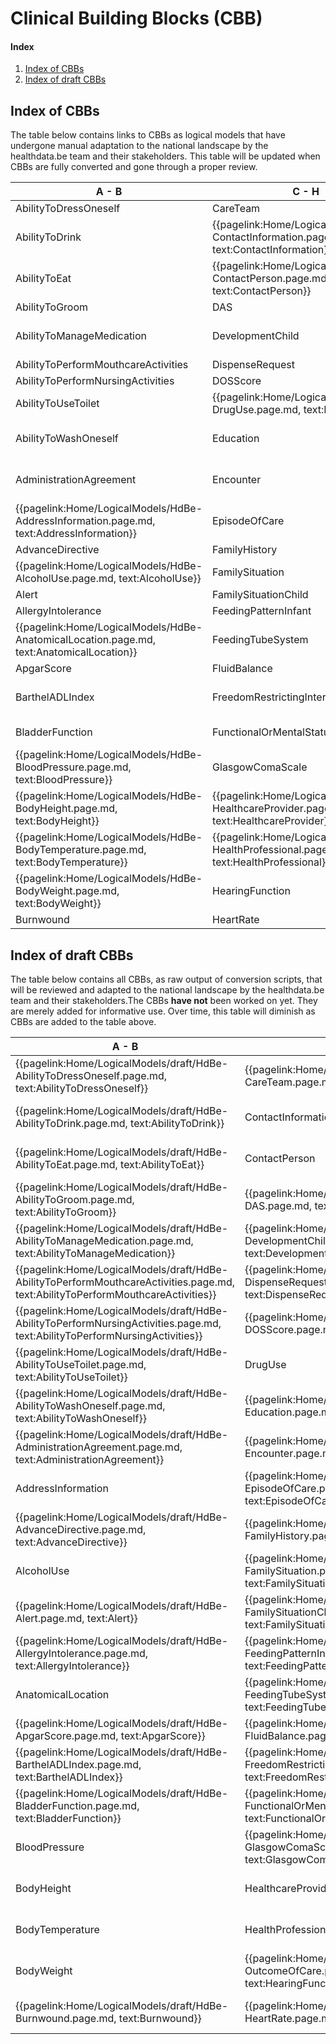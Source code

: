 # Clinical Building Blocks (CBB)
#### Index
1. [Index of CBBs](#IndexOfCBB)
2. [Index of draft CBBs](#IndexOfDraftCBB)

## Index of CBBs<a name="IndexOfCBB"></a> 
The table below contains links to CBBs as logical models that have undergone manual adaptation to the national landscape by the healthdata.be team and their stakeholders. This table will be updated when CBBs are fully converted and gone through a proper review.

|  A - B  |  C - H | H - P  |  P - T  |
|---|---|---|---|
| AbilityToDressOneself   <!--{{pagelink:Home/LogicalModels/HdBe-AbilityToDressOneself.page.md,   text:AbilityToDressOneself}}   --> | CareTeam   <!--{{pagelink:Home/LogicalModels/HdBe-CareTeam.page.md,   text:CareTeam}}--> | HelpFromOthers   <!--{{pagelink:Home/LogicalModels/HdBe-HelpFromOthers.page.md,   text:HelpFromOthers}}--> | PainScore   <!--{{pagelink:Home/LogicalModels/HdBe-PainScore.page.md,   text:PainScore}}--> |
| AbilityToDrink   <!--{{pagelink:Home/LogicalModels/HdBe-AbilityToDrink.page.md,   text:AbilityToDrink}}   --> | {{pagelink:Home/LogicalModels/HdBe-ContactInformation.page.md,   text:ContactInformation}} | IllnessPerception   <!--{{pagelink:Home/LogicalModels/HdBe-IllnessPerception.page.md,   text:IllnessPerception}}--> | Payer <!--   {{pagelink:Home/LogicalModels/HdBe-Payer.page.md,   text:Payer}}   --> |
| AbilityToEat   <!--{{pagelink:Home/LogicalModels/HdBe-AbilityToEat.page.md,   text:AbilityToEat}}--> | {{pagelink:Home/LogicalModels/HdBe-ContactPerson.page.md,   text:ContactPerson}} | Infusion   <!--{{pagelink:Home/LogicalModels/HdBe-Infusion.page.md,   text:Infusion}}--> | PharmaceuticalProduct   <!--{{pagelink:Home/LogicalModels/HdBe-PharmaceuticalProduct.page.md,   text:PharmaceuticalProduct}}--> |
| AbilityToGroom   <!--{{pagelink:Home/LogicalModels/HdBe-AbilityToGroom.page.md,   text:AbilityToGroom}}--> | DAS   <!--{{pagelink:Home/LogicalModels/HdBe-DAS.page.md,   text:DAS}}--> | InstructionsForUse   <!--{{pagelink:Home/LogicalModels/HdBe-InstructionsForUse.page.md,   text:InstructionsForUse}}--> | ParticipationInSociety   <!--{{pagelink:Home/LogicalModels/HdBe-ParticipationInSociety.page.md,   text:ParticipationInSociety}}--> |
| AbilityToManageMedication   <!--{{pagelink:Home/LogicalModels/HdBe-AbilityToManageMedication.page.md,   text:AbilityToManageMedication}}--> | DevelopmentChild   <!--{{pagelink:Home/LogicalModels/HdBe-DevelopmentChild.page.md,   text:DevelopmentChild}}--> | {{pagelink:Home/LogicalModels/HdBe-LaboratoryTestResult.page.md,   text:LaboratoryTestResult}} | {{pagelink:Home/LogicalModels/HdBe-Patient.page.md, text:Patient}} |
| AbilityToPerformMouthcareActivities   <!--{{pagelink:Home/LogicalModels/HdBe-AbilityToPerformMouthcareActivities.page.md,   text:AbilityToPerformMouthcareActivities}}--> | DispenseRequest   <!--{{pagelink:Home/LogicalModels/HdBe-DispenseRequest.page.md,   text:DispenseRequest}}--> | LanguageProficiency   <!--{{pagelink:Home/LogicalModels/HdBe-LanguageProficiency.page.md,   text:LanguageProficiency}}--> | Pregnancy   <!--{{pagelink:Home/LogicalModels/HdBe-Pregnancy.page.md,   text:Pregnancy}}--> |
| AbilityToPerformNursingActivities   <!--{{pagelink:Home/LogicalModels/HdBe-AbilityToPerformNursingActivities.page.md,   text:AbilityToPerformNursingActivities}}--> | DOSScore   <!--{{pagelink:Home/LogicalModels/HdBe-DOSScore.page.md,   text:DOSScore}}--> | LegalSituation   <!--{{pagelink:Home/LogicalModels/HdBe-LegalSituation.page.md,   text:LegalSituation}}--> | PressureUlcer   <!--{{pagelink:Home/LogicalModels/HdBe-PressureUlcer.page.md,   text:PressureUlcer}}--> |
| AbilityToUseToilet   <!--{{pagelink:Home/LogicalModels/HdBe-AbilityToUseToilet.page.md,   text:AbilityToUseToilet}}--> | {{pagelink:Home/LogicalModels/HdBe-DrugUse.page.md,     text:DrugUse}} | LifeStance   <!--{{pagelink:Home/LogicalModels/HdBe-LifeStance.page.md,   text:LifeStance}}--> | {{pagelink:Home/LogicalModels/HdBe-Problem.page.md,   text:Problem}} |
| AbilityToWashOneself   <!--{{pagelink:Home/LogicalModels/HdBe-AbilityToWashOneself.page.md,   text:AbilityToWashOneself}}--> | Education   <!--{{pagelink:Home/LogicalModels/HdBe-Education.page.md,   text:Education}}--> | {{pagelink:Home/LogicalModels/HdBe-LivingSituation.page.md,   text:LivingSituation}} | {{pagelink:Home/LogicalModels/HdBe-Procedure.page.md,   text:Procedure}} |
| AdministrationAgreement   <!--{{pagelink:Home/LogicalModels/HdBe-AdministrationAgreement.page.md,   text:AdministrationAgreement}}--> | Encounter   <!--{{pagelink:Home/LogicalModels/HdBe-Encounter.page.md,   text:Encounter}}--> | {{pagelink:Home/LogicalModels/HdBe-MaritalStatus.page.md,   text:MaritalStatus}} | PulseRate <!--{{pagelink:Home/LogicalModels/HdBe-PulseRate.page.md,   text:PulseRate}}--> |
| {{pagelink:Home/LogicalModels/HdBe-AddressInformation.page.md,   text:AddressInformation}}  | EpisodeOfCare   <!--{{pagelink:Home/LogicalModels/HdBe-EpisodeOfCare.page.md,   text:EpisodeOfCare}}--> | MedicalDevice   <!--{{pagelink:Home/LogicalModels/HdBe-MedicalDevice.page.md,   text:MedicalDevice}}--> | Range <!--{{pagelink:Home/LogicalModels/HdBe-Range.page.md,   text:Range}}--> |
| AdvanceDirective   <!--{{pagelink:Home/LogicalModels/HdBe-AdvanceDirective.page.md,   text:AdvanceDirective}}--> | FamilyHistory   <!--{{pagelink:Home/LogicalModels/HdBe-FamilyHistory.page.md,   text:FamilyHistory}}--> | MedicationAdministration2   <!--{{pagelink:Home/LogicalModels/HdBe-MedicationAdministration2.page.md,   text:MedicationAdministration2}}--> | Refraction   <!--{{pagelink:Home/LogicalModels/HdBe-Refraction.page.md,   text:Refraction}}--> | 
| {{pagelink:Home/LogicalModels/HdBe-AlcoholUse.page.md,     text:AlcoholUse}}  | FamilySituation   <!--{{pagelink:Home/LogicalModels/HdBe-FamilySituation.page.md,   text:FamilySituation}}--> | MedicationAgreement   <!--{{pagelink:Home/LogicalModels/HdBe-MedicationAgreement.page.md,   text:MedicationAgreement}}--> | Respiration   <!--{{pagelink:Home/LogicalModels/HdBe-Respiration.page.md,   text:Respiration}}--> |
| Alert   <!--{{pagelink:Home/LogicalModels/HdBe-Alert.page.md,   text:Alert}}--> | FamilySituationChild   <!--{{pagelink:Home/LogicalModels/HdBe-FamilySituationChild.page.md,   text:FamilySituationChild}}--> | MedicationContraIndication   <!--{{pagelink:Home/LogicalModels/HdBe-MedicationContraIndication.page.md,   text:MedicationContraIndication}}--> | SkinDisorder   <!--{{pagelink:Home/LogicalModels/HdBe-SkinDisorder.page.md,   text:SkinDisorder}}--> |
| AllergyIntolerance   <!--{{pagelink:Home/LogicalModels/HdBe-AllergyIntolerance.page.md,   text:AllergyIntolerance}}--> | FeedingPatternInfant   <!--{{pagelink:Home/LogicalModels/HdBe-FeedingPatternInfant.page.md,   text:FeedingPatternInfant}}--> | MedicationDispense   <!--{{pagelink:Home/LogicalModels/HdBe-MedicationDispense.page.md,   text:MedicationDispense}}--> | SNAQScore   <!--{{pagelink:Home/LogicalModels/HdBe-SNAQScore.page.md,   text:SNAQScore}}--> |
| {{pagelink:Home/LogicalModels/HdBe-AnatomicalLocation.page.md,   text:AnatomicalLocation}} | FeedingTubeSystem   <!--{{pagelink:Home/LogicalModels/HdBe-FeedingTubeSystem.page.md,   text:FeedingTubeSystem}}--> | MedicationUse2   <!--{{pagelink:Home/LogicalModels/HdBe-MedicationUse2.page.md,   text:MedicationUse2}}--> | SOAPReport   <!--{{pagelink:Home/LogicalModels/HdBe-SOAPReport.page.md,   text:SOAPReport}}--> |
| ApgarScore   <!--{{pagelink:Home/LogicalModels/HdBe-ApgarScore.page.md,   text:ApgarScore}}--> | FluidBalance   <!--{{pagelink:Home/LogicalModels/HdBe-FluidBalance.page.md,   text:FluidBalance}}--> | Mobility   <!--{{pagelink:Home/LogicalModels/HdBe-Mobility.page.md,   text:Mobility}}--> | Stoma <!--{{pagelink:Home/LogicalModels/HdBe-Stoma.page.md,   text:Stoma}}--> |
| BarthelADLIndex   <!--{{pagelink:Home/LogicalModels/HdBe-BarthelADLIndex.page.md,   text:BarthelADLIndex}}--> | FreedomRestrictingIntervention   <!--{{pagelink:Home/LogicalModels/HdBe-FreedomRestrictingIntervention.page.md,   text:FreedomRestrictingIntervention}}--> | {{pagelink:Home/LogicalModels/HdBe-NameInformation.page.md,   text:NameInformation}} | TextResult   <!--{{pagelink:Home/LogicalModels/HdBe-TextResult.page.md,   text:TextResult}}--> |
| BladderFunction   <!--{{pagelink:Home/LogicalModels/HdBe-BladderFunction.page.md,   text:BladderFunction}}--> | FunctionalOrMentalStatus   <!--{{pagelink:Home/LogicalModels/HdBe-FunctionalOrMentalStatus.page.md,   text:FunctionalOrMentalStatus}}--> | {{pagelink:Home/LogicalModels/HdBe-Nationality.page.md,   text:Nationality}} | TimeInterval   <!--{{pagelink:Home/LogicalModels/HdBe-TimeInterval.page.md,   text:TimeInterval}}--> |
| {{pagelink:Home/LogicalModels/HdBe-BloodPressure.page.md,   text:BloodPressure}} | GlasgowComaScale   <!--{{pagelink:Home/LogicalModels/HdBe-GlasgowComaScale.page.md,   text:GlasgowComaScale}}--> | NursingIntervention   <!--{{pagelink:Home/LogicalModels/HdBe-NursingIntervention.page.md,   text:NursingIntervention}}--> | TNMTumorClassification   <!--{{pagelink:Home/LogicalModels/HdBe-TNMTumorClassification.page.md,   text:TNMTumorClassification}}--> |
| {{pagelink:Home/LogicalModels/HdBe-BodyHeight.page.md,   text:BodyHeight}} | {{pagelink:Home/LogicalModels/HdBe-HealthcareProvider.page.md,   text:HealthcareProvider}} | NutritionAdvice   <!--{{pagelink:Home/LogicalModels/HdBe-NutritionAdvice.page.md,   text:NutritionAdvice}}--> | {{pagelink:Home/LogicalModels/HdBe-SmokingStatus.page.md,   text:SmokingStatus}} |
| {{pagelink:Home/LogicalModels/HdBe-BodyTemperature.page.md,     text:BodyTemperature}} | {{pagelink:Home/LogicalModels/HdBe-HealthProfessional.page.md,   text:HealthProfessional}} | O2Saturation   <!--{{pagelink:Home/LogicalModels/HdBe-O2Saturation.page.md,   text:O2Saturation}}--> | TreatmentDirective2   <!--{{pagelink:Home/LogicalModels/HdBe-TreatmentDirective2.page.md,   text:TreatmentDirective2}}--> |
| {{pagelink:Home/LogicalModels/HdBe-BodyWeight.page.md,     text:BodyWeight}}| HearingFunction <!--{{pagelink:Home/LogicalModels/HdBe-HearingFunction.page.md,   text:HearingFunction}}-->| OutcomeOfCare   <!--{{pagelink:Home/LogicalModels/HdBe-OutcomeOfCare.page.md,   text:OutcomeOfCare}}--> | TreatmentObjective   <!--{{pagelink:Home/LogicalModels/HdBe-TreatmentObjective.page.md,   text:TreatmentObjective}}--> |
| Burnwound   <!--{{pagelink:Home/LogicalModels/HdBe-Burnwound.page.md,   text:Burnwound}}--> | HeartRate   <!--{{pagelink:Home/LogicalModels/HdBe-HeartRate.page.md,   text:HeartRate}}--> | PainCharacteristics   <!--{{pagelink:Home/LogicalModels/HdBe-PainCharacteristics.page.md,   text:PainCharacteristics}}--> |  |

## Index of draft CBBs<a name="IndexOfDraftCBB"></a> 
The table below contains all CBBs, as raw output of conversion scripts, that will be reviewed and adapted to the national landscape by the healthdata.be team and their stakeholders.The CBBs **have not** been worked on yet. They are merely added for informative use. Over time, this table will diminish as CBBs are added to the table above.

|  A - B  |  C - H | H - P  |  P - T  |
|---|---|---|---|
| {{pagelink:Home/LogicalModels/draft/HdBe-AbilityToDressOneself.page.md, text:AbilityToDressOneself}}  | {{pagelink:Home/LogicalModels/draft/HdBe-CareTeam.page.md, text:CareTeam}}  | {{pagelink:Home/LogicalModels/draft/HdBe-HelpFromOthers.page.md, text:HelpFromOthers}}  | {{pagelink:Home/LogicalModels/draft/HdBe-PainScore.page.md, text:PainScore}}  |
| {{pagelink:Home/LogicalModels/draft/HdBe-AbilityToDrink.page.md, text:AbilityToDrink}}  |  ContactInformation  | {{pagelink:Home/LogicalModels/draft/HdBe-IllnessPerception.page.md, text:IllnessPerception}}  | {{pagelink:Home/LogicalModels/draft/HdBe-Payer.page.md,   text:Payer}}   |
| {{pagelink:Home/LogicalModels/draft/HdBe-AbilityToEat.page.md, text:AbilityToEat}}  |  ContactPerson  | {{pagelink:Home/LogicalModels/draft/HdBe-Infusion.page.md, text:Infusion}}  | {{pagelink:Home/LogicalModels/draft/HdBe-PharmaceuticalProduct.page.md, text:PharmaceuticalProduct}} |
| {{pagelink:Home/LogicalModels/draft/HdBe-AbilityToGroom.page.md, text:AbilityToGroom}}  | {{pagelink:Home/LogicalModels/draft/HdBe-DAS.page.md,   text:DAS}}  | {{pagelink:Home/LogicalModels/draft/HdBe-InstructionsForUse.page.md, text:InstructionsForUse}}  | {{pagelink:Home/LogicalModels/draft/HdBe-ParticipationInSociety.page.md, text:ParticipationInSociety}}  |
| {{pagelink:Home/LogicalModels/draft/HdBe-AbilityToManageMedication.page.md, text:AbilityToManageMedication}}  | {{pagelink:Home/LogicalModels/draft/HdBe-DevelopmentChild.page.md, text:DevelopmentChild}}  |  LaboratoryTestResult  |  Patient  |
| {{pagelink:Home/LogicalModels/draft/HdBe-AbilityToPerformMouthcareActivities.page.md, text:AbilityToPerformMouthcareActivities}}  | {{pagelink:Home/LogicalModels/draft/HdBe-DispenseRequest.page.md, text:DispenseRequest}}  | {{pagelink:Home/LogicalModels/draft/HdBe-LanguageProficiency.page.md, text:LanguageProficiency}}  | {{pagelink:Home/LogicalModels/draft/HdBe-Pregnancy.page.md, text:Pregnancy}} |
| {{pagelink:Home/LogicalModels/draft/HdBe-AbilityToPerformNursingActivities.page.md, text:AbilityToPerformNursingActivities}}  | {{pagelink:Home/LogicalModels/draft/HdBe-DOSScore.page.md, text:DOSScore}}  | {{pagelink:Home/LogicalModels/draft/HdBe-LegalSituation.page.md, text:LegalSituation}}  | {{pagelink:Home/LogicalModels/draft/HdBe-PressureUlcer.page.md, text:PressureUlcer}} |
| {{pagelink:Home/LogicalModels/draft/HdBe-AbilityToUseToilet.page.md, text:AbilityToUseToilet}}  | DrugUse | {{pagelink:Home/LogicalModels/draft/HdBe-LifeStance.page.md, text:LifeStance}}  | {{pagelink:Home/LogicalModels/draft/HdBe-Problem.page.md, text:Problem}} |
| {{pagelink:Home/LogicalModels/draft/HdBe-AbilityToWashOneself.page.md, text:AbilityToWashOneself}}  | {{pagelink:Home/LogicalModels/draft/HdBe-Education.page.md, text:Education}}  | LivingSituation  | Procedure |
| {{pagelink:Home/LogicalModels/draft/HdBe-AdministrationAgreement.page.md, text:AdministrationAgreement}}  | {{pagelink:Home/LogicalModels/draft/HdBe-Encounter.page.md, text:Encounter}}  |  MaritalStatus  | {{pagelink:Home/LogicalModels/draft/HdBe-PulseRate.page.md, text:PulseRate}} |
| AddressInformation | {{pagelink:Home/LogicalModels/draft/HdBe-EpisodeOfCare.page.md, text:EpisodeOfCare}}  | {{pagelink:Home/LogicalModels/draft/HdBe-MedicalDevice.page.md, text:MedicalDevice}}  | {{pagelink:Home/LogicalModels/draft/HdBe-Range.page.md,   text:Range}}   |
| {{pagelink:Home/LogicalModels/draft/HdBe-AdvanceDirective.page.md, text:AdvanceDirective}}  | {{pagelink:Home/LogicalModels/draft/HdBe-FamilyHistory.page.md, text:FamilyHistory}}  | {{pagelink:Home/LogicalModels/draft/HdBe-MedicationAdministration2.page.md, text:MedicationAdministration2}}  | {{pagelink:Home/LogicalModels/draft/HdBe-Refraction.page.md, text:Refraction}} |
| AlcoholUse | {{pagelink:Home/LogicalModels/draft/HdBe-FamilySituation.page.md, text:FamilySituation}}  | {{pagelink:Home/LogicalModels/draft/HdBe-MedicationAgreement.page.md, text:MedicationAgreement}}  | {{pagelink:Home/LogicalModels/draft/HdBe-Respiration.page.md, text:Respiration}} |
| {{pagelink:Home/LogicalModels/draft/HdBe-Alert.page.md, text:Alert}}  | {{pagelink:Home/LogicalModels/draft/HdBe-FamilySituationChild.page.md, text:FamilySituationChild}}  | {{pagelink:Home/LogicalModels/draft/HdBe-MedicationContraIndication.page.md, text:MedicationContraIndication}}  | {{pagelink:Home/LogicalModels/draft/HdBe-SkinDisorder.page.md, text:SkinDisorder}} |
| {{pagelink:Home/LogicalModels/draft/HdBe-AllergyIntolerance.page.md, text:AllergyIntolerance}}  | {{pagelink:Home/LogicalModels/draft/HdBe-FeedingPatternInfant.page.md, text:FeedingPatternInfant}}  | {{pagelink:Home/LogicalModels/draft/HdBe-MedicationDispense.page.md, text:MedicationDispense}}  | {{pagelink:Home/LogicalModels/draft/HdBe-SNAQScore.page.md, text:SNAQScore}} |
|  AnatomicalLocation  | {{pagelink:Home/LogicalModels/draft/HdBe-FeedingTubeSystem.page.md, text:FeedingTubeSystem}}  | {{pagelink:Home/LogicalModels/draft/HdBe-MedicationUse2.page.md, text:MedicationUse2}}  | {{pagelink:Home/LogicalModels/draft/HdBe-SOAPReport.page.md, text:SOAPReport}} |
| {{pagelink:Home/LogicalModels/draft/HdBe-ApgarScore.page.md, text:ApgarScore}}  | {{pagelink:Home/LogicalModels/draft/HdBe-FluidBalance.page.md, text:FluidBalance}}  | {{pagelink:Home/LogicalModels/draft/HdBe-Mobility.page.md, text:Mobility}}  | {{pagelink:Home/LogicalModels/draft/HdBe-Stoma.page.md,   text:Stoma}}   |
| {{pagelink:Home/LogicalModels/draft/HdBe-BarthelADLIndex.page.md, text:BarthelADLIndex}}  | {{pagelink:Home/LogicalModels/draft/HdBe-FreedomRestrictingIntervention.page.md, text:FreedomRestrictingIntervention}}  |  NameInformation  | {{pagelink:Home/LogicalModels/draft/HdBe-TextResult.page.md, text:TextResult}} |
| {{pagelink:Home/LogicalModels/draft/HdBe-BladderFunction.page.md, text:BladderFunction}}  | {{pagelink:Home/LogicalModels/draft/HdBe-FunctionalOrMentalStatus.page.md, text:FunctionalOrMentalStatus}}  |  Nationality  | {{pagelink:Home/LogicalModels/draft/HdBe-TimeInterval.page.md, text:TimeInterval}} |
| BloodPressure  | {{pagelink:Home/LogicalModels/draft/HdBe-GlasgowComaScale.page.md, text:GlasgowComaScale}}  | {{pagelink:Home/LogicalModels/draft/HdBe-NursingIntervention.page.md, text:NursingIntervention}}  | {{pagelink:Home/LogicalModels/draft/HdBe-TNMTumorClassification.page.md, text:TNMTumorClassification}} |
| BodyHeight |  HealthcareProvider  | {{pagelink:Home/LogicalModels/draft/HdBe-NutritionAdvice.page.md, text:NutritionAdvice}}  | SmokingStatus |
|  BodyTemperature   |  HealthProfessional  | {{pagelink:Home/LogicalModels/draft/HdBe-O2Saturation.page.md, text:O2Saturation}}  | {{pagelink:Home/LogicalModels/draft/HdBe-TreatmentDirective2.page.md, text:TreatmentDirective2}} |
| BodyWeight   | {{pagelink:Home/LogicalModels/draft/HdBe-OutcomeOfCare.page.md, text:HearingFunction}}  | {{pagelink:Home/LogicalModels/draft/HdBe-OutcomeOfCare.page.md, text:OutcomeOfCare}}  | {{pagelink:Home/LogicalModels/draft/HdBe-TreatmentObjective.page.md, text:TreatmentObjective}} |
| {{pagelink:Home/LogicalModels/draft/HdBe-Burnwound.page.md, text:Burnwound}}  | {{pagelink:Home/LogicalModels/draft/HdBe-HeartRate.page.md, text:HeartRate}}  | {{pagelink:Home/LogicalModels/draft/HdBe-PainCharacteristics.page.md, text:PainCharacteristics}}  |  |